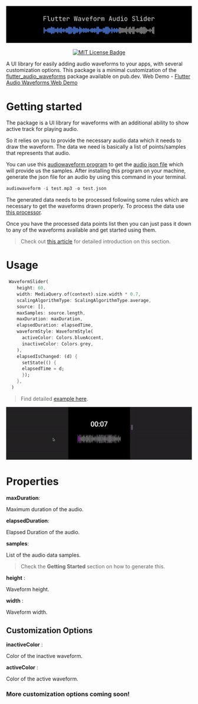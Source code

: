 <img src="https://raw.githubusercontent.com/aminnzo/waveform_audio_slider/main/example/assets/Logo.jpg">

<p align="center">
	<a href="https://opensource.org/licenses/MIT" rel="noopener" target="_blank"><img src="https://img.shields.io/badge/license-MIT-purple.svg" alt="MIT License Badge"></a>
</p>


A UI library for easily adding audio waveforms to your apps, with several customization options.
This package is a minimal customization of the [flutter_audio_waveforms](https://pub.dev/packages/flutter_audio_waveforms) package available on pub.dev.
Web Demo - [Flutter Audio Waveforms Web Demo](https://aminnzo.github.io/waveform_audio_slider/)

# Getting started

The package is a UI library for waveforms with an additional ability to show active track for playing audio.

So it relies on you to provide the necessary audio data which it needs to draw the waveform.
The data we need is basically a list of points/samples that represents that audio.

You can use this [audiowaveform program](https://github.com/bbc/audiowaveform) to get the [audio json file](https://gist.github.com/rutvik110/946ee0f3036a18da1297e57c547ae241) which will provide us the samples.
After installing this program on your machine, generate the json file for an audio by using this command in your terminal.
```dart
audiowaveform -i test.mp3 -o test.json
```

The generated data needs to be processed following some rules which are necessary to get the waveforms drawn properly. To process the data use [this processor](https://gist.github.com/rutvik110/31a588244d288e89368e8704c1437d34).

Once you have the processed data points list then you can just pass it down to any of the waveforms available and get started using them.

> Check out [this article](https://medium.com/@TakRutvik/how-to-add-audiowaveforms-to-your-flutter-apps-c948c205d2c7) for detailed introduction on this section.


# Usage

```dart
 WaveformSlider(
    height: 60,
    width: MediaQuery.of(context).size.width * 0.7,
    scalingAlgorithmType: ScalingAlgorithmType.average,
    source: [],
    maxSamples: source.length,
    maxDuration: maxDuration,
    elapsedDuration: elapsedTime,
    waveformStyle: WaveformStyle(
      activeColor: Colors.blueAccent,
      inactiveColor: Colors.grey,
    ),
    elapsedIsChanged: (d) {
      setState(() {
      elapsedTime = d;
      });
    },
  )
 ```

> Find detailed [example here](https://github.com/aminnzo/waveform_audio_slider/blob/main/example/lib/main.dart).

<img src="https://raw.githubusercontent.com/aminnzo/waveform_audio_slider/main/example/assets/example-image.gif">

# Properties

**maxDuration**:

Maximum duration of the audio.

**elapsedDuration**:

Elapsed Duration of the audio.

**samples**:

List of the audio data samples.
> Check the **Getting Started** section on how to generate this.

**height** :

Waveform height.

**width** :

Waveform width.


## Customization Options

**inactiveColor** :

Color of the inactive waveform.

**activeColor** :

Color of the active waveform.

### **More customization options coming soon!**